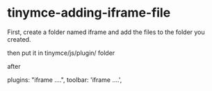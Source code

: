 # tinymce-adding-iframe-file

First, create a folder named iframe and add the files to the folder you created.

then put it in tinymce/js/plugin/ folder

after

plugins: "iframe ....",
toolbar: 'iframe ....',
